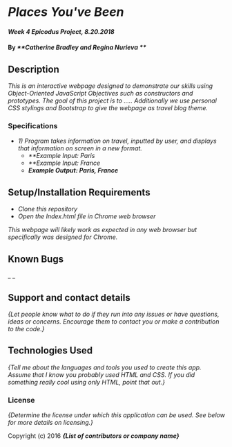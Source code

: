 # _Places You've Been_

#### _Week 4 Epicodus Project, 8.20.2018_

#### By _**Catherine Bradley and Regina Nurieva **_

## Description

_This is an interactive webpage designed to demonstrate our skills using Object-Oriented JavaScript Objectives such as constructors and prototypes. The goal of this project is to .....  Additionally we use personal CSS stylings and Bootstrap to give the webpage as travel blog theme._

### Specifications
* _1) Program takes information on travel, inputted by user, and displays that information on screen in a new format._
  * _**Example Input: Paris_
  * _**Example Input: France_
  * _**Example Output: Paris, France**_

## Setup/Installation Requirements

* _Clone this repository_
* _Open the Index.html file in Chrome web browser_

_This webpage will likely work as expected in any web browser but specifically was designed for Chrome._

## Known Bugs

_     _

## Support and contact details

_{Let people know what to do if they run into any issues or have questions, ideas or concerns.  Encourage them to contact you or make a contribution to the code.}_

## Technologies Used

_{Tell me about the languages and tools you used to create this app. Assume that I know you probably used HTML and CSS. If you did something really cool using only HTML, point that out.}_

### License

*{Determine the license under which this application can be used.  See below for more details on licensing.}*

Copyright (c) 2016 **_{List of contributors or company name}_**
